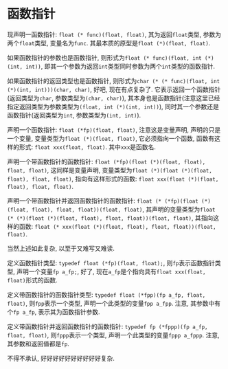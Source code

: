 # 函数指针

现声明一函数指针: `float (* func)(float, float)`, 其为返回`float`类型, 参数为两个`float`类型, 变量名为`func`. 其最本质的原型是`float (*)(float, float)`.

如果函数指针的参数也是函数指针, 则形式为`float (* func)(float, int (*)(int, int))`, 即其一个参数为返回`int`类型同时参数为两个`int`类型的函数指针.

如果函数指针的返回类型也是函数指针, 则形式为`char (* (* func)(float, int (*)(int, int)))(char, char)`, 好吧, 现在有点复杂了. 它表示返回一个函数指针(返回类型为`char`, 参数类型为`(char, char)`), 其本身也是函数指针(注意这里已经指定返回类型为参数类型为`(float, int (*)(int, int))`), 同时其一个参数还是函数指针(返回类型为`int`, 参数类型为`(int, int)`).


声明一个函数指针: `float (*fp)(float, float)`, 注意这是变量声明, 声明的只是一个变量, 变量类型为`float (*)(float, float)`, 它必须指向一个函数, 函数有这样的形式: `float xxx(float, float)`. 其中`xxx`是函数名. 

声明一个带函数指针的函数指针: `float (*fp)(float (*)(float, float), float, float)`, 这同样是变量声明, 变量类型为`float (*)(float (*)(float, float), float, float)`, 指向有这样形式的函数: `float xxx(float (*)(float, float), float, float)`.

声明一个带函数指针并返回函数指针的函数指针: `float (* (*fp)(float (*)(float, float), float, float))(float, float)`, 其声明的变量类型为`float (* (*)(float (*)(float, float), float, float))(float, float)`, 其指向这样的函数: `float (* xxx(float (*)(float, float), float, float))(float, float)`.

当然上述如此复杂, 以至于又难写又难读.

定义函数指针类型: `typedef float (*fp)(float, float);`, 则`fp`表示函数指针类型, 声明一个变量`fp a_fp;`, 好了, 现在`a_fp`是个指向具有`float xxx(float, float)`形式的函数.

定义带函数指针的函数指针类型: `typedef float (*fpp)(fp a_fp, float, float)`, 则`fpp`表示一个类型, 声明一个此类型的变量`fpp a_fpp`. 注意, 其参数中有个`fp a_fp`, 表示其为函数指针参数.

定义带函数指针并返回函数指针的函数指针: `typedef fp (*fppp)(fp a_fp, float, float)`, 则`fppp`表示一个类型, 声明一个此类型的变量`fppp a_fppp`. 注意, 其参数和返回值都是`fp`.

不得不承认, 好好好好好好好好好好复杂.